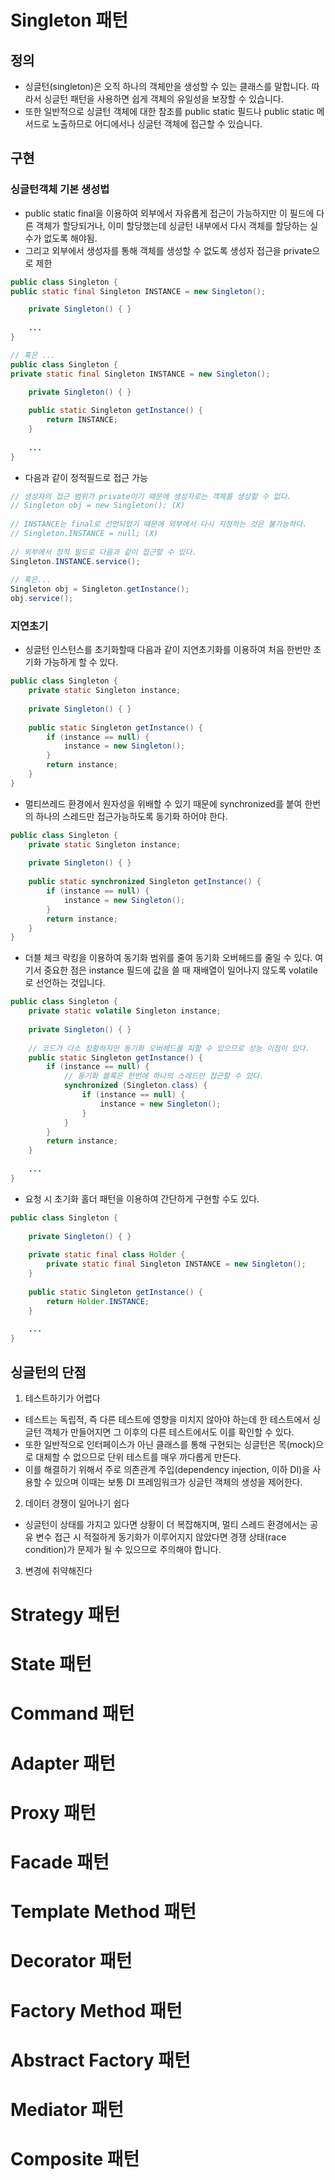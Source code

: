 # Singleton 패턴
## 정의
- 싱글턴(singleton)은 오직 하나의 객체만을 생성할 수 있는 클래스를 말합니다. 따라서 싱글턴 패턴을 사용하면 쉽게 객체의 유일성을 보장할 수 있습니다.
- 또한 일반적으로 싱글턴 객체에 대한 참조를 public static 필드나 public static 메서드로 노출하므로 어디에서나 싱글턴 객체에 접근할 수 있습니다.
## 구현
### 싱글턴객체 기본 생성법
- public static final을 이용하여 외부에서 자유롭게 접근이 가능하지만 이 필드에 다른 객체가 할당되거나, 이미 할당했는데 싱글턴 내부에서 다시 객체를 할당하는 실수가 없도록 해야됨.
- 그리고 외부에서 생성자를 통해 객체를 생성할 수 없도록 생성자 접근을 private으로 제한
```java
public class Singleton {
public static final Singleton INSTANCE = new Singleton();

	private Singleton() { }
 
	...
}

// 혹은 ...
public class Singleton {
private static final Singleton INSTANCE = new Singleton();

	private Singleton() { }
 
	public static Singleton getInstance() {
		return INSTANCE;
	}
 
	...
}
```

- 다음과 같이 정적필드로 접근 가능

```java
// 생성자의 접근 범위가 private이기 때문에 생성자로는 객체를 생성할 수 없다.
// Singleton obj = new Singleton(); (X)
 
// INSTANCE는 final로 선언되었기 때문에 외부에서 다시 지정하는 것은 불가능하다.
// Singleton.INSTANCE = null; (X)
 
// 외부에서 정적 필드로 다음과 같이 접근할 수 있다.
Singleton.INSTANCE.service();
 
// 혹은...
Singleton obj = Singleton.getInstance();
obj.service();
```
### 지연초기
- 싱글턴 인스턴스를 초기화할때 다음과 같이 지연초기화를 이용하여 처음 한번만 초기화 가능하게 할 수 있다.
```java
public class Singleton {  
    private static Singleton instance;  
  
    private Singleton() { }  
  
    public static Singleton getInstance() {  
        if (instance == null) {  
            instance = new Singleton();  
        }  
        return instance;  
    }  
}
```
- 멀티쓰레드 환경에서 원자성을 위배할 수 있기 때문에 synchronized를 붙여 한번의 하나의 스레드만 접근가능하도록 동기화 하어야 한다.
```java
public class Singleton {  
    private static Singleton instance;  
  
    private Singleton() { }  
  
    public static synchronized Singleton getInstance() {  
        if (instance == null) {  
            instance = new Singleton();  
        }  
        return instance;  
    }  
}
```
- 더블 체크 락킹을 이용하여 동기화 범위를 줄여 동기화 오버헤드를 줄일 수 있다. 여기서 중요한 점은 instance 필드에 값을 쓸 때 재배열이 일어나지 않도록 volatile로 선언하는 것입니다.
```java
public class Singleton {
	private static volatile Singleton instance;
  
    private Singleton() { }  
 
	// 코드가 다소 장황하지만 동기화 오버헤드를 피할 수 있으므로 성능 이점이 있다.
	public static Singleton getInstance() {
		if (instance == null) {
			// 동기화 블록은 한번에 하나의 스레드만 접근할 수 있다.
			synchronized (Singleton.class) {
				if (instance == null) {
					instance = new Singleton();
				}
			}
		}
		return instance;
	}
 
	...
}
```
- 요청 시 초기화 홀더 패턴을 이용하여 간단하게 구현할 수도 있다.
```java
public class Singleton {  
 
    private Singleton() { }
    
    private static final class Holder {  
        private static final Singleton INSTANCE = new Singleton();  
    }  
    
    public static Singleton getInstance() {  
        return Holder.INSTANCE;  
    }
 
	...
}
```
## 싱글턴의 단점
1. 테스트하기가 어렵다
- 테스트는 독립적, 즉 다른 테스트에 영향을 미치지 않아야 하는데 한 테스트에서 싱글턴 객체가 만들어지면 그 이후의 다른 테스트에서도 이를 확인할 수 있다.
- 또한 일반적으로 인터페이스가 아닌 클래스를 통해 구현되는 싱글턴은 목(mock)으로 대체할 수 없으므로 단위 테스트를 매우 까다롭게 만든다.
- 이를 해결하기 위해서 주로 의존관계 주입(dependency injection, 이하 DI)을 사용할 수 있으며 이때는 보통 DI 프레임워크가 싱글턴 객체의 생성을 제어한다.
2. 데이터 경쟁이 일어나기 쉽다
- 싱글턴이 상태를 가지고 있다면 상황이 더 복잡해지며, 멀티 스레드 환경에서는 공유 변수 접근 시 적절하게 동기화가 이루어지지 않았다면 경쟁 상태(race condition)가 문제가 될 수 있으므로 주의해야 합니다.
3. 변경에 취약해진다

# Strategy 패턴
# State 패턴
# Command 패턴
# Adapter 패턴
# Proxy 패턴
# Facade 패턴
# Template Method 패턴
# Decorator 패턴
# Factory Method 패턴
# Abstract Factory 패턴
# Mediator 패턴
# Composite 패턴